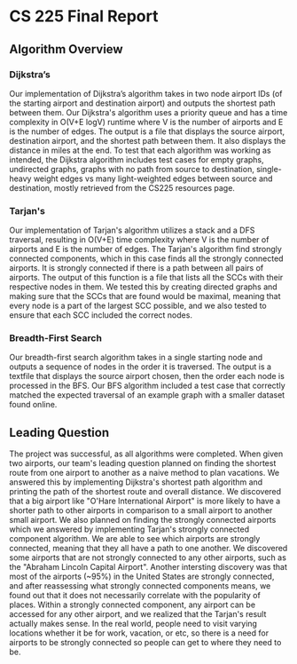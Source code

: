 # CS 225 Final Report
## Algorithm Overview
### Dijkstra’s
Our implementation of Dijkstra’s algorithm takes in two node airport IDs (of the starting airport and destination airport) and outputs the shortest path between them. Our Dijkstra's algorithm uses a priority queue and has a time complexity in O(V+E logV) runtime where V is the number of airports and E is the number of edges. The output is a file that displays the source airport, destination airport, and the shortest path between them. It also displays the distance in miles at the end. To test that each algorithm was working as intended, the Dijkstra algorithm includes test cases for empty graphs, undirected graphs, graphs with no path from source to destination, single-heavy weight edges vs many light-weighted edges between source and destination, mostly retrieved from the CS225 resources page. 

### Tarjan's
Our implementation of Tarjan's algorithm utilizes a stack and a DFS traversal, resulting in O(V+E) time complexity where V is the number of airports and E is the number of edges. The Tarjan's algorithm find strongly connected components, which in this case finds all the strongly connected airports. It is strongly connected if there is a path between all pairs of airports. The output of this function is a file that lists all the SCCs with their respective nodes in them. We tested this by creating directed graphs and making sure that the SCCs that are found would be maximal, meaning that every node is a part of the largest SCC possible, and we also tested to ensure that each SCC included the correct nodes. 

### Breadth-First Search
Our breadth-first search algorithm takes in a single starting node and outputs a sequence of nodes in the order it is traversed. The output is a textfile that displays the source airport chosen, then the order each node is processed in the BFS. Our BFS algorithm included a test case that correctly matched the expected traversal of an example graph with a smaller dataset found online.

## Leading Question

The project was successful, as all algorithms were completed. When given two airports, our team's leading question planned on finding the shortest route from one airport to another as a naive method to plan vacations. We answered this by implementing Dijkstra's shortest path algorithm and printing the path of the shortest route and overall distance. We discovered that a big airport like "O'Hare International Airport" is more likely to have a shorter path to other airports in comparison to a small airport to another small airport. We also planned on finding the strongly connected airports which we answered by implementing Tarjan's strongly connected component algorithm. We are able to see which airports are strongly connected, meaning that they all have a path to one another. We discovered some airports that are not strongly connected to any other airports, such as the "Abraham Lincoln Capital Airport". Another intersting discovery was that most of the airports (~95%) in the United States are strongly connected, and after reassessing what strongly connected components means, we found out that it does not necessarily correlate with the popularity of places. Within a strongly connected component, any airport can be accessed for any other airport, and we realized that the Tarjan's result actually makes sense. In the real world, people need to visit varying locations whether it be for work, vacation, or etc, so there is a need for airports to be strongly connected so people can get to where they need to be.
